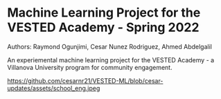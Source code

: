 
# Machine Learning Project for the VESTED Academy - Spring 2022

Authors: Raymond Ogunjimi, Cesar Nunez Rodriguez, Ahmed Abdelgalil

An experiemental machine learning project for the VESTED Academy - a Villanova University program for community engagement.

https://github.com/cesarnr21/VESTED-ML/blob/cesar-updates/assets/school_eng.jpeg
